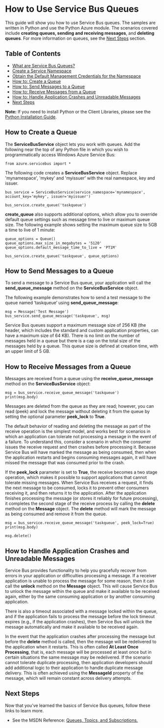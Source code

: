 ﻿<properties linkid="develop-python-service-bus-queues" urlDisplayName="Service Bus Queues" pageTitle="How to use Service Bus queues (Python) - Windows Azure" Title="How to use Service Bus queues (Python) - Windows Azure" metaKeywords="Azure Service Bus queues, Azure queues, Azure messaging, Azure queues Python" Description="Learn how to use Service Bus queues in Windows Azure. Code samples written in Python." metaCanonical="" disqusComments="1" umbracoNaviHide="0" />


# How to Use Service Bus Queues
This guide will show you how to use Service Bus queues. The samples are
written in Python and use the Python Azure module. The scenarios
covered include **creating queues, sending and receiving messages**, and
**deleting queues**. For more information on queues, see the [Next Steps][] section.

## Table of Contents

-   [What are Service Bus Queues?][]
-   [Create a Service Namespace][]
-   [Obtain the Default Management Credentials for the Namespace][]
-   [How to: Create a Queue][]
-   [How to: Send Messages to a Queue][]
-   [How to: Receive Messages from a Queue][]
-   [How to: Handle Application Crashes and Unreadable Messages][]
-   [Next Steps][]

<div chunk="../../shared/chunks/howto-service-bus-queues.md" />

**Note:** If you need to install Python or the Client Libraries, please see the [Python Installation Guide](../commontasks/how-to-install-python.md).


## <a name="create-queue"> </a>How to Create a Queue

The **ServiceBusService** object lets you work with queues. Add the following near the top of any Python file in which you wish to programmatically access Windows Azure Service Bus:

	from azure.servicebus import *

The following code creates a **ServiceBusService** object. Replace 'mynamespace', 'mykey' and 'myissuer' with the real namespace, key and issuer.

	bus_service = ServiceBusService(service_namespace='mynamespace', account_key='mykey', issuer='myissuer')
	
	bus_service.create_queue('taskqueue')

**create_queue** also supports additional options, which
allow you to override default queue settings such as message time to
live or maximum queue size. The following example shows setting the
maximum queue size to 5GB a time to live of 1 minute:

	queue_options = Queue()
	queue_options.max_size_in_megabytes = '5120'
	queue_options.default_message_time_to_live = 'PT1M'

	bus_service.create_queue('taskqueue', queue_options)

## <a name="send-messages"> </a>How to Send Messages to a Queue

To send a message to a Service Bus queue, your application will call the
**send\_queue\_message** method on the **ServiceBusService** object.

The following example demonstrates how to send a test message to the
queue named ‘taskqueue’ using **send\_queue\_message**:

	msg = Message('Test Message')
	bus_service.send_queue_message('taskqueue', msg)

Service Bus queues support a maximum message size of 256 KB (the header,
which includes the standard and custom application properties, can have
a maximum size of 64 KB). There is no limit on the number of messages
held in a queue but there is a cap on the total size of the messages
held by a queue. This queue size is defined at creation time, with an
upper limit of 5 GB.

## <a name="receive-messages"> </a>How to Receive Messages from a Queue

Messages are received from a queue using the **receive\_queue\_message**
method on the **ServiceBusService** object:

	msg = bus_service.receive_queue_message('taskqueue')
	print(msg.body)

Messages are
deleted from the queue as they are read; however, you can read (peek)
and lock the message without deleting it from the queue by setting the
optional parameter **peek\_lock** to **True**.

The default behavior of reading and deleting the message as part of the
receive operation is the simplest model, and works best for scenarios in
which an application can tolerate not processing a message in the event
of a failure. To understand this, consider a scenario in which the
consumer issues the receive request and then crashes before processing
it. Because Service Bus will have marked the message as being consumed,
then when the application restarts and begins consuming messages again,
it will have missed the message that was consumed prior to the crash.


If the **peek\_lock** parameter is set to **True**, the receive becomes
a two stage operation, which makes it possible to support applications
that cannot tolerate missing messages. When Service Bus receives a
request, it finds the next message to be consumed, locks it to prevent
other consumers receiving it, and then returns it to the application.
After the application finishes processing the message (or stores it
reliably for future processing), it completes the second stage of the
receive process by calling the **delete** method on the **Message** object. The **delete** method will
mark the message as being consumed and remove it from the queue.

	msg = bus_service.receive_queue_message('taskqueue', peek_lock=True)
	print(msg.body)

	msg.delete()

## <a name="handle-crashes"> </a>How to Handle Application Crashes and Unreadable Messages

Service Bus provides functionality to help you gracefully recover from
errors in your application or difficulties processing a message. If a
receiver application is unable to process the message for some reason,
then it can call the **unlock** method on the
**Message** object. This will cause Service Bus to unlock the
message within the queue and make it available to be received again,
either by the same consuming application or by another consuming
application.

There is also a timeout associated with a message locked within the
queue, and if the application fails to process the message before the
lock timeout expires (e.g., if the application crashes), then Service
Bus will unlock the message automatically and make it available to be
received again.

In the event that the application crashes after processing the message
but before the **delete** method is called, then the message will
be redelivered to the application when it restarts. This is often called
**At Least Once Processing**, that is, each message will be processed at
least once but in certain situations the same message may be
redelivered. If the scenario cannot tolerate duplicate processing, then
application developers should add additional logic to their application
to handle duplicate message delivery. This is often achieved using the
**MessageId** property of the message, which will remain constant across
delivery attempts.

## <a name="next-steps"> </a>Next Steps

Now that you’ve learned the basics of Service Bus queues, follow these
links to learn more.

-   See the MSDN Reference: [Queues, Topics, and Subscriptions.][]

  [Next Steps]: #next-steps
  [What are Service Bus Queues?]: #what-are-service-bus-queues
  [Create a Service Namespace]: #create-a-service-namespace
  [Obtain the Default Management Credentials for the Namespace]: #obtain-default-credentials
  [How to: Create a Queue]: #create-queue
  [How to: Send Messages to a Queue]: #send-messages
  [How to: Receive Messages from a Queue]: #receive-messages
  [How to: Handle Application Crashes and Unreadable Messages]: #handle-crashes
  [Queue Concepts]: ../../../DevCenter/dotNet/Media/sb-queues-08.png
  [Windows Azure Management Portal]: http://manage.windowsazure.com
  [image]: ../../../DevCenter/dotNet/Media/sb-queues-03.png
  [1]: ../../../DevCenter/dotNet/Media/sb-queues-04.png
  [2]: ../../../DevCenter/dotNet/Media/sb-queues-05.png
  [3]: ../../../DevCenter/dotNet/Media/sb-queues-06.png
  [4]: ../../../DevCenter/dotNet/Media/sb-queues-07.png
  [Queues, Topics, and Subscriptions.]: http://msdn.microsoft.com/en-us/library/windowsazure/hh367516.aspx
